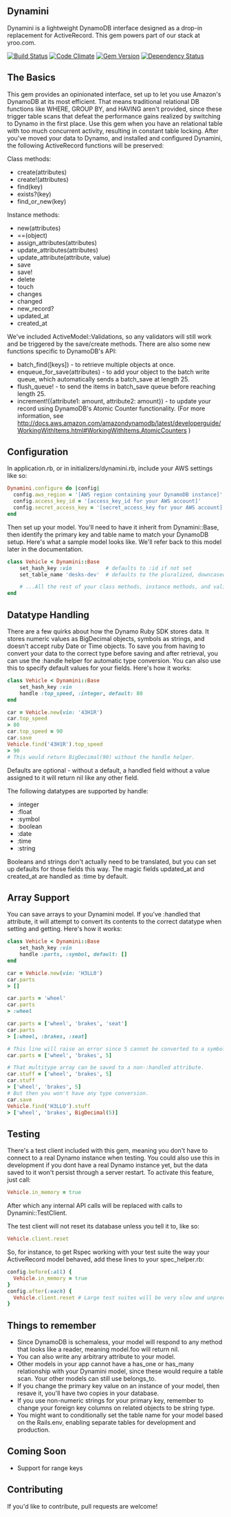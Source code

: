 ## Dynamini
Dynamini is a lightweight DynamoDB interface designed as a drop-in replacement for ActiveRecord. This gem powers part of our stack at yroo.com.

[![Build Status](https://travis-ci.org/47colborne/dynamini.svg?branch=master)](https://travis-ci.org/47colborne/dynamini)
[![Code Climate](https://codeclimate.com/github/47colborne/dynamini/badges/gpa.svg)](https://codeclimate.com/github/47colborne/dynamini)
[![Gem Version](https://badge.fury.io/rb/dynamini.svg)](https://badge.fury.io/rb/dynamini)
[![Dependency Status](https://gemnasium.com/47colborne/dynamini.svg)](https://gemnasium.com/47colborne/dynamini)

## The Basics
This gem provides an opinionated interface, set up to let you use Amazon's DynamoDB at its most efficient. That means traditional relational DB functions like WHERE, GROUP BY, and HAVING aren't provided, since these trigger table scans that defeat the performance gains realized by switching to Dynamo in the first place. Use this gem when you have an relational table with too much concurrent activity, resulting in constant table locking. After you've moved your data to Dynamo, and installed and configured Dynamini, the following ActiveRecord functions will be preserved:

Class methods:
* create(attributes)
* create!(attributes)
* find(key)
* exists?(key)
* find_or_new(key)

Instance methods:
* new(attributes)
* ==(object)
* assign_attributes(attributes)
* update_attributes(attributes)
* update_attribute(attribute, value)
* save
* save!
* delete
* touch
* changes
* changed
* new_record?
* updated_at
* created_at

We've included ActiveModel::Validations, so any validators will still work and be triggered by the save/create methods.
There are also some new functions specific to DynamoDB's API:

* batch_find([keys]) - to retrieve multiple objects at once.
* enqueue_for_save(attributes) - to add your object to the batch write queue, which automatically sends a batch_save at length 25.
* flush_queue! - to send the items in batch_save queue before reaching length 25.
* increment!({attribute1: amount, attribute2: amount}) - to update your record using DynamoDB's Atomic Counter functionality. (For more information, see http://docs.aws.amazon.com/amazondynamodb/latest/developerguide/WorkingWithItems.html#WorkingWithItems.AtomicCounters )

## Configuration
In application.rb, or in initializers/dynamini.rb, include your AWS settings like so:

```ruby
Dynamini.configure do |config|
  config.aws_region = '[AWS region containing your DynamoDB instance]'
  config.access_key_id = '[access_key_id for your AWS account]'
  config.secret_access_key = '[secret_access_key for your AWS account]'
end
```

Then set up your model. You'll need to have it inherit from Dynamini::Base, then identify the primary key and table name to match your DynamoDB setup.
Here's what a sample model looks like. We'll refer back to this model later in the documentation.
```ruby
class Vehicle < Dynamini::Base
    set_hash_key :vin           # defaults to :id if not set
    set_table_name 'desks-dev'  # defaults to the pluralized, downcased model name if not set

    # ...All the rest of your class methods, instance methods, and validators
end
```

## Datatype Handling
There are a few quirks about how the Dynamo Ruby SDK stores data. It stores numeric values as BigDecimal objects, symbols as strings, and doesn't accept ruby Date or Time objects. To save you from having to convert your data to the correct type before saving and after retrieval, you can use the :handle helper for automatic type conversion. You can also use this to specify default values for your fields. Here's how it works:

```ruby
class Vehicle < Dynamini::Base
    set_hash_key :vin
    handle :top_speed, :integer, default: 80
end

car = Vehicle.new(vin: '43H1R')
car.top_speed
> 80
car.top_speed = 90
car.save
Vehicle.find('43H1R').top_speed
> 90
# This would return BigDecimal(90) without the handle helper.
```

Defaults are optional - without a default, a handled field without a value assigned to it will return nil like any other field.

The following datatypes are supported by handle:
* :integer
* :float
* :symbol
* :boolean
* :date
* :time
* :string

Booleans and strings don't actually need to be translated, but you can set up defaults for those fields this way.
The magic fields updated_at and created_at are handled as :time by default.

## Array Support
You can save arrays to your Dynamini model. If you've :handled that attribute, it will attempt to convert its contents to the correct datatype when setting and getting. Here's how it works:

```ruby
class Vehicle < Dynamini::Base
    set_hash_key :vin
    handle :parts, :symbol, default: []
end

car = Vehicle.new(vin: 'H3LL0')
car.parts
> []

car.parts = 'wheel'
car.parts
> :wheel

car.parts = ['wheel', 'brakes', 'seat']
car.parts
> [:wheel, :brakes, :seat]

# This line will raise an error since 5 cannot be converted to a symbol.
car.parts = ['wheel', 'brakes', 5]

# That multitype array can be saved to a non-:handled attribute.
car.stuff = ['wheel', 'brakes', 5]
car.stuff
> ['wheel', 'brakes', 5]
# But then you won't have any type conversion.
car.save
Vehicle.find('H3LLO').stuff
> ['wheel', 'brakes', BigDecimal(5)]
```

## Testing
There's a test client included with this gem, meaning you don't have to connect to a real Dynamo instance when testing.
You could also use this in development if you dont have a real Dynamo instance yet, but the data saved to it won't persist through a server restart.
To activate this feature, just call:
```ruby
Vehicle.in_memory = true
```
After which any internal API calls will be replaced with calls to Dynamini::TestClient.

The test client will not reset its database unless you tell it to, like so:
```ruby
Vehicle.client.reset
```

So, for instance, to get Rspec working with your test suite the way your ActiveRecord model behaved, add these lines to your spec_helper.rb:
```ruby
config.before(:all) {
  Vehicle.in_memory = true
}
config.after(:each) {
  Vehicle.client.reset # Large test suites will be very slow and unpredictable otherwise!
}
```

## Things to remember
* Since DynamoDB is schemaless, your model will respond to any method that looks like a reader, meaning model.foo will return nil.
* You can also write any arbitrary attribute to your model.
* Other models in your app cannot have a has_one or has_many relationship with your Dynamini model, since these would require a table scan. Your other models can still use belongs_to.
* If you change the primary key value on an instance of your model, then resave it, you'll have two copies in your database.
* If you use non-numeric strings for your primary key, remember to change your foreign key columns on related objects to be string type.
* You might want to conditionally set the table name for your model based on the Rails.env, enabling separate tables for development and production.

## Coming Soon
* Support for range keys

## Contributing

If you'd like to contribute, pull requests are welcome!
